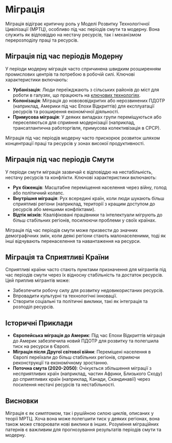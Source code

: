 # Міграція

Міграція відіграє критичну роль у Моделі Розвитку Технологічної Цивілізації (МРТЦ), особливо під час періодів смути та модерну. Вона служить як відповіддю на нестачу ресурсів, так і механізмом перерозподілу праці та ресурсів.

## Міграція під час періодів Модерну

У періоди модерну міграція часто спричинена швидким розширенням промислових центрів та потребою в робочій силі. Ключові характеристики включають:

- **Урбанізація**: Люди переїжджають з сільських районів до міст для роботи в галузях, що працюють на [ключових технологіях](key-tech.md).
- **Колонізація**: Міграція до новововідкритих або нерозвинених ПДОТР (наприклад, Америки під час Епохи Відкриттів) для експлуатації ресурсів та розширення економічної діяльності.
- **Примусова міграція**: У деяких випадках групи переміщуються або переселяються для сприяння модернізації (наприклад, трансатлантична работоргівля, примусова колективізація в СРСР).

Міграція під час періодів модерну часто прискорює розвиток шляхом концентрації праці та ресурсів у зонах високої продуктивності.

## Міграція під час періодів Смути

У періоди смути міграція зазвичай є відповіддю на нестабільність, нестачу ресурсів та конфлікти. Ключові характеристики включають:

- **Рух біженців**: Масштабне переміщення населення через війну, голод або політичний колапс.
- **Внутрішня міграція**: Рух всередині країн, коли люди шукають більш сприятливі регіони (наприклад, території з кращим доступом до ресурсів або меншими конфліктами).
- **Відтік мізків**: Кваліфіковані працівники та інтелектуали мігрують до більш стабільних регіонів, посилюючи проблеми у своїх країнах.

Міграція під час періодів смути може призвести до значних демографічних змін, коли деякі регіони стають малонаселеними, тоді як інші відчувають перенаселення та навантаження на ресурси.

## Міграція та Сприятливі Країни

Сприятливі країни часто стають пунктами призначення для мігрантів під час періодів смути через їх відносну стабільність та достаток ресурсів. Цей приплив мігрантів може:

- Забезпечити робочу силу для розвитку недовикористаних ресурсів.
- Впровадити культурні та технологічні інновації.
- Створити соціальні та політичні виклики, такі як інтеграція та розподіл ресурсів.

## Історичні Приклади

- **Європейська міграція до Америк**: Під час Епохи Відкриттів міграція до Америк забезпечила новий ПДОТР для розвитку та полегшила тиск на ресурси в Європі.
- **Міграція після Другої світової війни**: Переміщені населення в Європі переїхали до більш стабільних регіонів, сприяючи реконструкції та економічному зростанню.
- **Поточна смута (2020-2050)**: Очікується збільшення міграції з несприятливих країн (наприклад, частин Африки, Близького Сходу) до сприятливих країн (наприклад, Канади, Скандинавії) через посилення нестачі ресурсів та нестабільності.

## Висновки

Міграція є як симптомом, так і рушійною силою циклів, описаних у теорії МРТЦ. Хоча вона може полегшити тиск у деяких регіонах, вона також може створювати нові виклики в інших. Розуміння міграційних патернів є важливим для прогнозування результатів періодів смути та модерну.
